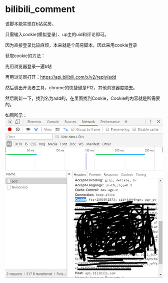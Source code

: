 # bilibili_comment

该脚本能实现在b站买房。

只需输入cookie(模拟登录）、up主的uid和评论即可。

因为直接登录比较麻烦，本来就是个简易脚本，因此采用cookie登录

获取cookie的方法：

先用浏览器登录一遍b站

再用浏览器打开：https://api.bilibili.com/x/v2/reply/add

然后调出开发者工具，chrome的快捷键是F12，其他浏览器度娘去。

然后刷新一下，找到名为add的，在里面找到Cookie，Cookie的内容就是所需要的。

如图所示：
![image](https://github.com/junhao69535/bilibili_comment/blob/master/cookie.png)
